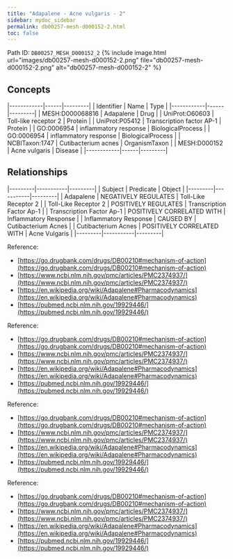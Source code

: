```yaml
---
title: "Adapalene - Acne vulgaris - 2"
sidebar: mydoc_sidebar
permalink: db00257-mesh-d000152-2.html
toc: false 
---
```



Path ID: `DB00257_MESH_D000152_2`
{% include image.html url="images/db00257-mesh-d000152-2.png" file="db00257-mesh-d000152-2.png" alt="db00257-mesh-d000152-2" %}

## Concepts

|------------|------|---------|
| Identifier | Name | Type    |
|------------|------|---------|
| MESH:D000068816 | Adapalene | Drug |
| UniProt:O60603 | Toll-like receptor 2 | Protein |
| UniProt:P05412 | Transcription factor AP-1 | Protein |
| GO:0006954 | inflammatory response | BiologicalProcess |
| GO:0006954 | inflammatory response | BiologicalProcess |
| NCBITaxon:1747 | Cutibacterium acnes | OrganismTaxon |
| MESH:D000152 | Acne vulgaris | Disease |
|------------|------|---------|

## Relationships

|---------|-----------|---------|
| Subject | Predicate | Object  |
|---------|-----------|---------|
| Adapalene | NEGATIVELY REGULATES | Toll-Like Receptor 2 |
| Toll-Like Receptor 2 | POSITIVELY REGULATES | Transcription Factor Ap-1 |
| Transcription Factor Ap-1 | POSITIVELY CORRELATED WITH | Inflammatory Response |
| Inflammatory Response | CAUSED BY | Cutibacterium Acnes |
| Cutibacterium Acnes | POSITIVELY CORRELATED WITH | Acne Vulgaris |
|---------|-----------|---------|

Reference: 
  - [https://go.drugbank.com/drugs/DB00210#mechanism-of-action](https://go.drugbank.com/drugs/DB00210#mechanism-of-action)
  - [https://www.ncbi.nlm.nih.gov/pmc/articles/PMC2374937/](https://www.ncbi.nlm.nih.gov/pmc/articles/PMC2374937/)
  - [https://en.wikipedia.org/wiki/Adapalene#Pharmacodynamics](https://en.wikipedia.org/wiki/Adapalene#Pharmacodynamics)
  - [https://pubmed.ncbi.nlm.nih.gov/19929446/](https://pubmed.ncbi.nlm.nih.gov/19929446/)

Reference: 
  - [https://go.drugbank.com/drugs/DB00210#mechanism-of-action](https://go.drugbank.com/drugs/DB00210#mechanism-of-action)
  - [https://www.ncbi.nlm.nih.gov/pmc/articles/PMC2374937/](https://www.ncbi.nlm.nih.gov/pmc/articles/PMC2374937/)
  - [https://en.wikipedia.org/wiki/Adapalene#Pharmacodynamics](https://en.wikipedia.org/wiki/Adapalene#Pharmacodynamics)
  - [https://pubmed.ncbi.nlm.nih.gov/19929446/](https://pubmed.ncbi.nlm.nih.gov/19929446/)

Reference: 
  - [https://go.drugbank.com/drugs/DB00210#mechanism-of-action](https://go.drugbank.com/drugs/DB00210#mechanism-of-action)
  - [https://www.ncbi.nlm.nih.gov/pmc/articles/PMC2374937/](https://www.ncbi.nlm.nih.gov/pmc/articles/PMC2374937/)
  - [https://en.wikipedia.org/wiki/Adapalene#Pharmacodynamics](https://en.wikipedia.org/wiki/Adapalene#Pharmacodynamics)
  - [https://pubmed.ncbi.nlm.nih.gov/19929446/](https://pubmed.ncbi.nlm.nih.gov/19929446/)

Reference: 
  - [https://go.drugbank.com/drugs/DB00210#mechanism-of-action](https://go.drugbank.com/drugs/DB00210#mechanism-of-action)
  - [https://www.ncbi.nlm.nih.gov/pmc/articles/PMC2374937/](https://www.ncbi.nlm.nih.gov/pmc/articles/PMC2374937/)
  - [https://en.wikipedia.org/wiki/Adapalene#Pharmacodynamics](https://en.wikipedia.org/wiki/Adapalene#Pharmacodynamics)
  - [https://pubmed.ncbi.nlm.nih.gov/19929446/](https://pubmed.ncbi.nlm.nih.gov/19929446/)
